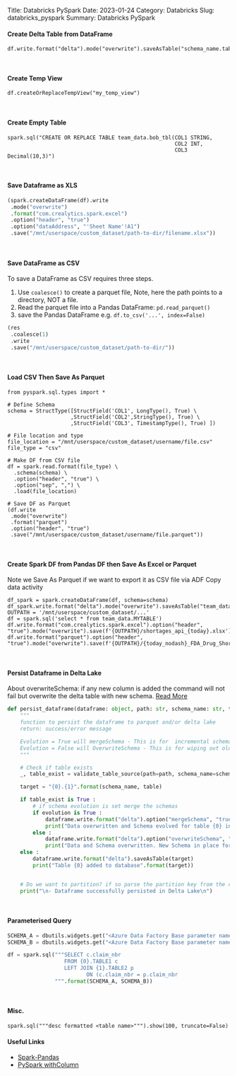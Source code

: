 Title: Databricks PySpark
Date: 2023-01-24
Category: Databricks
Slug: databricks_pyspark
Summary: Databricks PySpark


#### Create Delta Table from DataFrame
```
df.write.format("delta").mode("overwrite").saveAsTable("schema_name.table_name")
```

<br>


#### Create Temp View
```
df.createOrReplaceTempView("my_temp_view")
```

<br>

#### Create Empty Table 
```
spark.sql("CREATE OR REPLACE TABLE team_data.bob_tbl(COL1 STRING, 
                                                     COL2 INT, 
                                                     COL3 Decimal(10,3)")
```

<br>

#### Save Dataframe as XLS
```python
(spark.createDataFrame(df).write
 .mode("overwrite")
 .format("com.crealytics.spark.excel")
 .option("header", "true")
 .option("dataAddress", "'Sheet Name'!A1")
 .save("/mnt/userspace/custom_dataset/path-to-dir/filename.xlsx"))
```

<br>

#### Save DataFrame as CSV

To save a DataFrame as CSV requires three steps. 

1. Use `coalesce()` to create a parquet file, Note, here the path points to a directory, NOT a file.
2. Read the parquet file into a Pandas DataFrame: `pd.read_parquet()`
3. save the Pandas DataFrame e.g. `df.to_csv('...', index=False)`

```python
(res
 .coalesce(1)
 .write
 .save("/mnt/userspace/custom_dataset/path-to-dir/"))
```

<br>

#### Load CSV Then Save As Parquet
```
from pyspark.sql.types import *

# Define Schema
schema = StructType([StructField('COL1', LongType(), True) \
                    ,StructField('COL2',StringType(), True) \
                    ,StructField('COL3', TimestampType(), True) ])

# File location and type
file_location = "/mnt/userspace/custom_dataset/username/file.csv"
file_type = "csv"

# Make DF from CSV file
df = spark.read.format(file_type) \
  .schema(schema) \
  .option("header", "true") \
  .option("sep", ",") \
  .load(file_location)
  
# Save DF as Parquet
(df.write
 .mode("overwrite")
 .format("parquet")
 .option("header", "true")
 .save("/mnt/userspace/custom_dataset/username/file.parquet"))
```

<br>

#### Create Spark DF from Pandas DF then Save As Excel or Parquet

Note we Save As Parquet if we want to export it as CSV file via ADF Copy data activity

```
df_spark = spark.createDataFrame(df, schema=schema)
df_spark.write.format("delta").mode("overwrite").saveAsTable("team_data.MYTABLE")
OUTPATH = '/mnt/userspace/custom_dataset/...'
df = spark.sql('select * from team_data.MYTABLE')
df.write.format("com.crealytics.spark.excel").option("header", "true").mode("overwrite").save(f'{OUTPATH}/shortages_api_{today}.xlsx')
df.write.format("parquet").option("header", "true").mode("overwrite").save(f'{OUTPATH}/{today_nodash}_FDA_Drug_Shortages_RxMac')
```

<br>

#### Persist Dataframe in Delta Lake

About overwriteSchema: if any new column is added the command will not fail but overwrite the delta table with new schema. 
[Read More](https://mungingdata.com/delta-lake/schema-enforcement-evolution-mergeschema-overwriteschema/)

```python
def persist_dataframe(dataframe: object, path: str, schema_name: str, table: str, evolution: bool = False) -> None :
    """
    function to persist the dataframe to parquet and/or delta lake
    return: success/error message

    Evolution = True will mergeSchema - This is for  incremental schema changes.
    Evolution = False will OverwriteSchema - This is for wiping out old schema for new schema
    """

    # Check if table exists
    _, table_exist = validate_table_source(path=path, schema_name=schema_name, table=table)

    target = "{0}.{1}".format(schema_name, table)

    if table_exist is True :
        # if schema evolution is set merge the schemas
        if evolution is True :
            dataframe.write.format("delta").option("mergeSchema", "true").mode("overwrite").saveAsTable(target)
            print("Data overwritten and Schema evolved for table {0} in database".format(target))
        else :
            dataframe.write.format("delta").option("overwriteSchema", "true").mode("overwrite").saveAsTable(target)
            print("Data and Schema overwritten. New Schema in place for table {0} in database".format(target))
    else :
        dataframe.write.format("delta").saveAsTable(target)
        print("Table {0} added to database".format(target))


    # Do we want to partition? if so parse the partition key from the config
    print("\n- Dataframe successfully persisted in Delta Lake\n")
```
<br>

#### Parameterised Query

```python
SCHEMA_A = dbutils.widgets.get("<Azure Data Factory Base parameter name 1>")
SCHEMA_B = dbutils.widgets.get("<Azure Data Factory Base parameter name 2>")

df = spark.sql("""SELECT c.claim_nbr 
                  FROM {0}.TABLE1 c
                  LEFT JOIN {1}.TABLE2 p
                         ON (c.claim_nbr = p.claim_nbr 
               """.format(SCHEMA_A, SCHEMA_B))
```

<br>

#### Misc.
```
spark.sql("""desc formatted <table name>""").show(100, truncate=False)
```

#### Useful Links
* [Spark-Pandas](https://learn.microsoft.com/en-us/azure/databricks/spark/latest/spark-sql/spark-pandas)
* [PySpark withColumn](https://www.educba.com/pyspark-withcolumn/)
